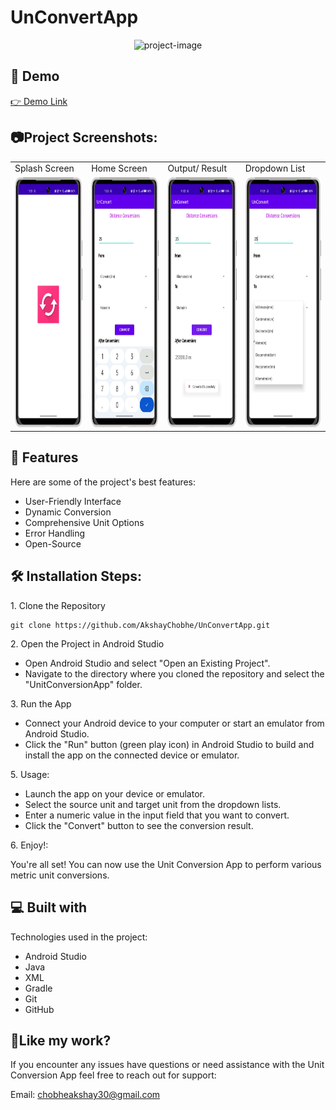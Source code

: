 # UnConvertApp
<p align="center"><img src="https://socialify.git.ci/AkshayChobhe/UnConvertApp/image?description=1&amp;font=Jost&amp;language=1&amp;name=1&amp;owner=1&amp;pattern=Plus&amp;theme=Auto" alt="project-image"></p>

<h2>🚀 Demo</h2>

<a href="https://www.linkedin.com/posts/akshay-chobhe-989004220_task-internship-androiddevelopment-activity-6905531785393123328-WRbu?utm_source=share&utm_medium=member_desktop">👉 Demo Link </a>

<h2>📷Project Screenshots: </h2>
<p align="center" float="left">
<table>
  <tr>
    <td>Splash Screen</td>
    <td>Home Screen</td>
    <td>Output/ Result</td>
    <td>Dropdown List</td>
  </tr>
  <tr>
    <td><img src="https://github.com/AkshayChobhe/UnConvertApp/blob/master/app/src/main/res/drawable/1_framed.png?raw=true" alt="project-screenshot" width="200" height="400/"></td>
    <td><img src="https://github.com/AkshayChobhe/UnConvertApp/blob/master/app/src/main/res/drawable/2_framed.png?raw=true" alt="project-screenshot" width="200" height="400/"></td>
    <td><img src="https://github.com/AkshayChobhe/UnConvertApp/blob/master/app/src/main/res/drawable/3_framed.png?raw=true" alt="project-screenshot" width="200" height="400/"></td>
    <td><img src="https://github.com/AkshayChobhe/UnConvertApp/blob/master/app/src/main/res/drawable/5_framed.png?raw=true" alt="project-screenshot" width="200" height="400/"></td>
  </tr>
 </table>
 
<h2>🧐 Features</h2>

Here are some of the project's best features:

*   User-Friendly Interface
*   Dynamic Conversion
*   Comprehensive Unit Options
*   Error Handling
*   Open-Source

<h2>🛠️ Installation Steps:</h2>

<p>1. Clone the Repository</p>

```
git clone https://github.com/AkshayChobhe/UnConvertApp.git
```

<p>2. Open the Project in Android Studio</p>


* Open Android Studio and select "Open an Existing Project". 
* Navigate to the directory where you cloned the repository and select the "UnitConversionApp" folder.

<p>3. Run the App</p>

* Connect your Android device to your computer or start an emulator from Android Studio.
* Click the "Run" button (green play icon) in Android Studio to build and install the app on the connected device or emulator.

<p>5. Usage:</p>

* Launch the app on your device or emulator.
* Select the source unit and target unit from the dropdown lists.
* Enter a numeric value in the input field that you want to convert.
* Click the "Convert" button to see the conversion result.
<p>6. Enjoy!:</p>

<p>You're all set! You can now use the Unit Conversion App to perform various metric unit conversions.</p>
  
<h2>💻 Built with</h2>

Technologies used in the project:

*   Android Studio
*   Java
*   XML
*   Gradle
*   Git
*   GitHub

<h2>💖Like my work?</h2>

If you encounter any issues have questions or need assistance with the Unit Conversion App feel free to reach out for support:<p>Email: chobheakshay30@gmail.com</p>
